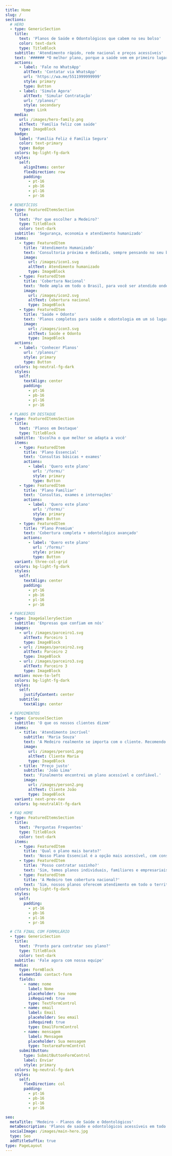 ```yaml
---
title: Home
slug: /
sections:
  # HERO
  - type: GenericSection
    title:
      text: 'Planos de Saúde e Odontológicos que cabem no seu bolso'
      color: text-dark
      type: TitleBlock
    subtitle: 'Atendimento rápido, rede nacional e preços acessíveis'
    text: '###### *O melhor plano, porque a saúde vem em primeiro lugar.*'
    actions:
      - label: 'Fale no WhatsApp'
        altText: 'Contatar via WhatsApp'
        url: 'https://wa.me/5511999999999'
        style: primary
        type: Button
      - label: 'Simule Agora'
        altText: 'Simular Contratação'
        url: '/planos/'
        style: secondary
        type: Link
    media:
      url: /images/hero-family.png
      altText: 'Família feliz com saúde'
      type: ImageBlock
    badge:
      label: 'Família Feliz é Família Segura'
      color: text-primary
      type: Badge
    colors: bg-light-fg-dark
    styles:
      self:
        alignItems: center
        flexDirection: row
        padding:
          - pt-16
          - pb-16
          - pl-16
          - pr-16

  # BENEFÍCIOS
  - type: FeaturedItemsSection
    title:
      text: 'Por que escolher a Medeiro?'
      type: TitleBlock
      color: text-dark
    subtitle: 'Segurança, economia e atendimento humanizado'
    items:
      - type: FeaturedItem
        title: 'Atendimento Humanizado'
        text: 'Consultoria próxima e dedicada, sempre pensando no seu bem-estar.'
        image:
          url: /images/icon1.svg
          altText: Atendimento humanizado
          type: ImageBlock
      - type: FeaturedItem
        title: 'Cobertura Nacional'
        text: 'Rede ampla em todo o Brasil, para você ser atendido onde estiver.'
        image:
          url: /images/icon2.svg
          altText: Cobertura nacional
          type: ImageBlock
      - type: FeaturedItem
        title: 'Saúde + Odonto'
        text: 'Planos completos para saúde e odontologia em um só lugar.'
        image:
          url: /images/icon3.svg
          altText: Saúde e Odonto
          type: ImageBlock
    actions:
      - label: 'Conhecer Planos'
        url: '/planos/'
        style: primary
        type: Button
    colors: bg-neutral-fg-dark
    styles:
      self:
        textAlign: center
        padding:
          - pt-16
          - pb-16
          - pl-16
          - pr-16

  # PLANOS EM DESTAQUE
  - type: FeaturedItemsSection
    title:
      text: 'Planos em Destaque'
      type: TitleBlock
    subtitle: 'Escolha o que melhor se adapta a você'
    items:
      - type: FeaturedItem
        title: 'Plano Essencial'
        text: 'Consultas básicas + exames'
        actions:
          - label: 'Quero este plano'
            url: '/forms/'
            style: primary
            type: Button
      - type: FeaturedItem
        title: 'Plano Familiar'
        text: 'Consultas, exames e internações'
        actions:
          - label: 'Quero este plano'
            url: '/forms/'
            style: primary
            type: Button
      - type: FeaturedItem
        title: 'Plano Premium'
        text: 'Cobertura completa + odontológico avançado'
        actions:
          - label: 'Quero este plano'
            url: '/forms/'
            style: primary
            type: Button
    variant: three-col-grid
    colors: bg-light-fg-dark
    styles:
      self:
        textAlign: center
        padding:
          - pt-16
          - pb-16
          - pl-16
          - pr-16

  # PARCEIROS
  - type: ImageGallerySection
    subtitle: 'Empresas que confiam em nós'
    images:
      - url: /images/parceiro1.svg
        altText: Parceiro 1
        type: ImageBlock
      - url: /images/parceiro2.svg
        altText: Parceiro 2
        type: ImageBlock
      - url: /images/parceiro3.svg
        altText: Parceiro 3
        type: ImageBlock
    motion: move-to-left
    colors: bg-light-fg-dark
    styles:
      self:
        justifyContent: center
      subtitle:
        textAlign: center

  # DEPOIMENTOS
  - type: CarouselSection
    subtitle: 'O que os nossos clientes dizem'
    items:
      - title: 'Atendimento incrível'
        subtitle: 'Maria Souza'
        text: 'A Medeiro realmente se importa com o cliente. Recomendo 100%.'
        image:
          url: /images/person1.png
          altText: Cliente Maria
          type: ImageBlock
      - title: 'Preço justo'
        subtitle: 'João Lima'
        text: 'Finalmente encontrei um plano acessível e confiável.'
        image:
          url: /images/person2.png
          altText: Cliente João
          type: ImageBlock
    variant: next-prev-nav
    colors: bg-neutralAlt-fg-dark

  # FAQ HOME
  - type: FeaturedItemsSection
    title:
      text: 'Perguntas Frequentes'
      type: TitleBlock
      color: text-dark
    items:
      - type: FeaturedItem
        title: 'Qual o plano mais barato?'
        text: 'Nosso Plano Essencial é a opção mais acessível, com consultas e exames básicos incluídos.'
      - type: FeaturedItem
        title: 'Posso contratar sozinho?'
        text: 'Sim, temos planos individuais, familiares e empresariais. Você escolhe o que melhor atende às suas necessidades.'
      - type: FeaturedItem
        title: 'A Medeiro tem cobertura nacional?'
        text: 'Sim, nossos planos oferecem atendimento em todo o território brasileiro.'
    colors: bg-light-fg-dark
    styles:
      self:
        padding:
          - pt-16
          - pb-16
          - pl-16
          - pr-16

  # CTA FINAL COM FORMULÁRIO
  - type: GenericSection
    title:
      text: 'Pronto para contratar seu plano?'
      type: TitleBlock
      color: text-dark
    subtitle: 'Fale agora com nossa equipe'
    media:
      type: FormBlock
      elementId: contact-form
      fields:
        - name: nome
          label: Nome
          placeholder: Seu nome
          isRequired: true
          type: TextFormControl
        - name: email
          label: Email
          placeholder: Seu email
          isRequired: true
          type: EmailFormControl
        - name: mensagem
          label: Mensagem
          placeholder: Sua mensagem
          type: TextareaFormControl
      submitButton:
        type: SubmitButtonFormControl
        label: Enviar
        style: primary
    colors: bg-neutral-fg-dark
    styles:
      self:
        flexDirection: col
        padding:
          - pt-16
          - pb-16
          - pl-16
          - pr-16

seo:
  metaTitle: 'Medeiro - Planos de Saúde e Odontológicos'
  metaDescription: 'Planos de saúde e odontológicos acessíveis em todo o Brasil. Atendimento humanizado, cobertura nacional e preços justos.'
  socialImage: /images/main-hero.jpg
  type: Seo
  addTitleSuffix: true
type: PageLayout
---
```

